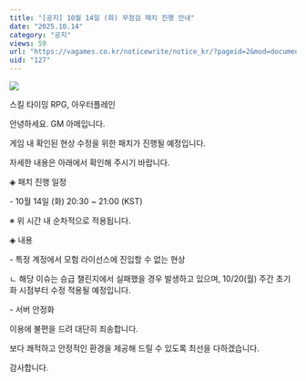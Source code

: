 ```yaml
---
title: "[공지] 10월 14일 (화) 무점검 패치 진행 안내"
date: "2025.10.14"
category: "공지"
views: 59
url: "https://vagames.co.kr/noticewrite/notice_kr/?pageid=2&mod=document&uid=127"
uid: "127"
---
```


![](/images/news/live/kr/127-e57fd87f.png)

  

스킬 타이밍 RPG, 아우터플레인

안녕하세요. GM 아메입니다.

  

게임 내 확인된 현상 수정을 위한 패치가 진행될 예정입니다.

자세한 내용은 아래에서 확인해 주시기 바랍니다.

  

◈ 패치 진행 일정

\- 10월 14일 (화) 20:30 ~ 21:00 (KST)

※ 위 시간 내 순차적으로 적용됩니다.

  

◈ 내용

\- 특정 계정에서 모험 라이선스에 진입할 수 없는 현상

ㄴ 해당 이슈는 승급 챌린지에서 실패했을 경우 발생하고 있으며, 10/20(월) 주간 초기화 시점부터 수정 적용될 예정입니다.

\- 서버 안정화

  

  

이용에 불편을 드려 대단히 죄송합니다.

보다 쾌적하고 안정적인 환경을 제공해 드릴 수 있도록 최선을 다하겠습니다.

  

감사합니다.